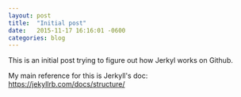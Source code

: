 ```yaml
---
layout: post
title:  "Initial post"
date:   2015-11-17 16:16:01 -0600
categories: blog
---
```


This is an initial post trying to figure out how Jerkyl works
on Github.

My main reference for this is Jerkyll's doc: https://jekyllrb.com/docs/structure/
